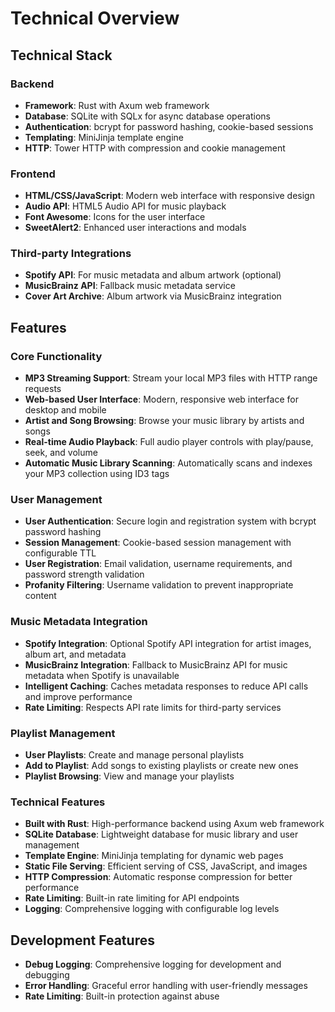 # Technical Overview

## Technical Stack

### Backend
- **Framework**: Rust with Axum web framework
- **Database**: SQLite with SQLx for async database operations
- **Authentication**: bcrypt for password hashing, cookie-based sessions
- **Templating**: MiniJinja template engine
- **HTTP**: Tower HTTP with compression and cookie management

### Frontend
- **HTML/CSS/JavaScript**: Modern web interface with responsive design
- **Audio API**: HTML5 Audio API for music playback
- **Font Awesome**: Icons for the user interface
- **SweetAlert2**: Enhanced user interactions and modals

### Third-party Integrations
- **Spotify API**: For music metadata and album artwork (optional)
- **MusicBrainz API**: Fallback music metadata service
- **Cover Art Archive**: Album artwork via MusicBrainz integration

## Features

### Core Functionality
- **MP3 Streaming Support**: Stream your local MP3 files with HTTP range requests
- **Web-based User Interface**: Modern, responsive web interface for desktop and mobile
- **Artist and Song Browsing**: Browse your music library by artists and songs
- **Real-time Audio Playback**: Full audio player controls with play/pause, seek, and volume
- **Automatic Music Library Scanning**: Automatically scans and indexes your MP3 collection using ID3 tags

### User Management
- **User Authentication**: Secure login and registration system with bcrypt password hashing
- **Session Management**: Cookie-based session management with configurable TTL
- **User Registration**: Email validation, username requirements, and password strength validation
- **Profanity Filtering**: Username validation to prevent inappropriate content

### Music Metadata Integration
- **Spotify Integration**: Optional Spotify API integration for artist images, album art, and metadata
- **MusicBrainz Integration**: Fallback to MusicBrainz API for music metadata when Spotify is unavailable
- **Intelligent Caching**: Caches metadata responses to reduce API calls and improve performance
- **Rate Limiting**: Respects API rate limits for third-party services

### Playlist Management
- **User Playlists**: Create and manage personal playlists
- **Add to Playlist**: Add songs to existing playlists or create new ones
- **Playlist Browsing**: View and manage your playlists

### Technical Features
- **Built with Rust**: High-performance backend using Axum web framework
- **SQLite Database**: Lightweight database for music library and user management
- **Template Engine**: MiniJinja templating for dynamic web pages
- **Static File Serving**: Efficient serving of CSS, JavaScript, and images
- **HTTP Compression**: Automatic response compression for better performance
- **Rate Limiting**: Built-in rate limiting for API endpoints
- **Logging**: Comprehensive logging with configurable log levels

## Development Features
- **Debug Logging**: Comprehensive logging for development and debugging
- **Error Handling**: Graceful error handling with user-friendly messages
- **Rate Limiting**: Built-in protection against abuse 
